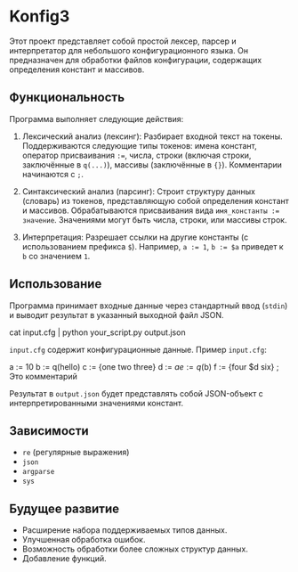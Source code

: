 # Konfig3
Этот проект представляет собой простой лексер, парсер и интерпретатор для небольшого конфигурационного языка. Он предназначен для обработки файлов конфигурации, содержащих определения констант и массивов.

## Функциональность

Программа выполняет следующие действия:

1. Лексический анализ (лексинг): Разбирает входной текст на токены. Поддерживаются следующие типы токенов: имена констант, оператор присваивания `:=`, числа, строки (включая строки, заключённые в `q(...)`), массивы (заключённые в `{}`). Комментарии начинаются с `;`.

2. Синтаксический анализ (парсинг): Строит структуру данных (словарь) из токенов, представляющую собой определения констант и массивов. Обрабатываются присваивания вида `имя_константы := значение`. Значениями могут быть числа, строки, или массивы строк.

3. Интерпретация: Разрешает ссылки на другие константы (с использованием префикса `$`). Например, `a := 1`, `b := $a` приведет к `b` со значением `1`.


## Использование

Программа принимает входные данные через стандартный ввод (`stdin`) и выводит результат в указанный выходной файл JSON.

cat input.cfg | python your_script.py output.json


`input.cfg` содержит конфигурационные данные. Пример `input.cfg`:

a := 10
b := q(hello)
c := {one two three}
d := $a
e := q($b)
f := {four $d six}
; Это комментарий


Результат в `output.json` будет представлять собой JSON-объект с интерпретированными значениями констант.


## Зависимости

* `re` (регулярные выражения)
* `json`
* `argparse`
* `sys`


## Будущее развитие

* Расширение набора поддерживаемых типов данных.
* Улучшенная обработка ошибок.
* Возможность обработки более сложных структур данных.
* Добавление функций.
